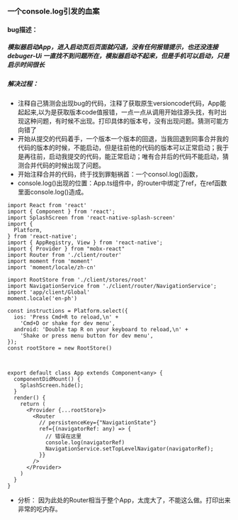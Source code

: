 ### 一个console.log引发的血案
#### bug描述：
##### 模拟器启动App，进入启动页后页面就闪退，没有任何报错提示，也还没连接debuger-Ui 一直找不到问题所在，模拟器启动不起来，但是手机可以启动，只是启示时间很长
##### 解决过程：
- 注释自己猜测会出现bug的代码，注释了获取原生versioncode代码，App能起起来,以为是获取版本code值报错，一点一点从调用开始往源头找，有时出现这种问题，有时候不出现。打印具体的版本号，没有出现问题。猜测可能方向错了
- 开始从提交的代码着手，一个版本一个版本的回退，当我回退到同事合并我的代码的版本的时候，不能启动，但是往前他的代码的版本可以正常启动；我于是再往前，启动我提交的代码，能正常启动；唯有合并后的代码不能启动，猜测合并代码的时候出现了问题。
- 开始注释合并的代码，终于找到罪魁祸首：一个consol.log()函数，
- console.log()出现的位置：App.ts组件中，的router中绑定了ref，在ref函数里面console.log()造成。
```
import React from 'react'
import { Component } from 'react';
import SplashScreen from 'react-native-splash-screen'
import {
  Platform,
} from 'react-native';
import { AppRegistry, View } from 'react-native';
import { Provider } from "mobx-react"
import Router from './client/router'
import moment from 'moment'
import 'moment/locale/zh-cn'

import RootStore from './client/stores/root'
import NavigationService from './client/router/NavigationService';
import 'app/client/Global'
moment.locale('en-ph')

const instructions = Platform.select({
  ios: 'Press Cmd+R to reload,\n' +
    'Cmd+D or shake for dev menu',
  android: 'Double tap R on your keyboard to reload,\n' +
    'Shake or press menu button for dev menu',
});
const rootStore = new RootStore()



export default class App extends Component<any> {
  componentDidMount() {
    SplashScreen.hide();
  }
  render() {
    return (
      <Provider {...rootStore}>
        <Router
          // persistenceKey={"NavigationState"}
          ref={(navigatorRef: any) => {
            // 错误在这里
            console.log(navigatorRef)
            NavigationService.setTopLevelNavigator(navigatorRef);
          }}
        />
      </Provider>
    )
  }
}
```
- 分析： 因为此处的Router相当于整个App，太庞大了，不能这么做。打印出来非常的吃内存。



